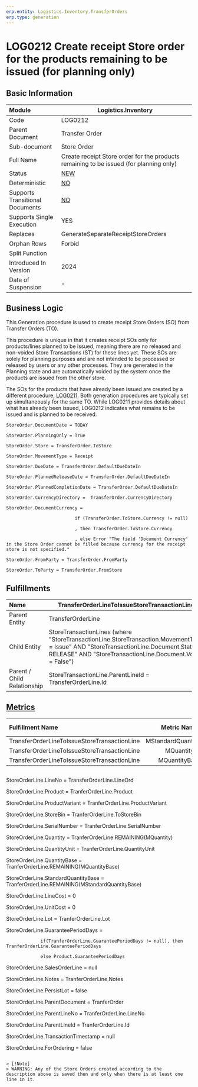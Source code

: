 ```yaml
---
erp.entity: Logistics.Inventory.TransferOrders
erp.type: generation
---
```


# LOG0212 Create receipt Store order for the products remaining to be issued (for planning only) 

## Basic Information

| Module                          | Logistics.Inventory                                          |
| :------------------------------ | ------------------------------------------------------------ |
| Code                            | LOG0212                                                      |
| Parent Document                 | Transfer Order                                               |
| Sub-document                    | Store Order                                                  |
| Full Name                       | Create receipt Store order for the products remaining to be issued (for planning only)           |
| Status                          | [NEW](xref:generation-procedures-update)                     |
| Deterministic                   | [NO](xref:deterministic-generations)                         |
| Supports Transitional Documents | [NO](xref:transitional-documents)                            |
| Supports Single Execution       | YES                                                          |
| Replaces                        | GenerateSeparateReceiptStoreOrders                           |
| Orphan Rows                     | Forbid                                                       |
| Split Function                  |                                                              |
| Introduced In Version           | 2024                                                         |
| Date of Suspension              | -                                                            |

##  Business Logic

This Generation procedure is used to create receipt Store Orders (SO) from Transfer Orders (TO).

This procedure is unique in that it creates receipt SOs only for products/lines planned to be issued, meaning there are no released and non-voided Store Transactions (ST) for these lines yet. These SOs are solely for planning purposes and are not intended to be processed or released by users or any other processes. They are generated in the Planning state and are automatically voided by the system once the products are issued from the other store.

The SOs for the products that have already been issued are created by a different procedure, [LOG0211](LOG0211.md). Both generation procedures are typically set up simultaneously for the same ТО. While LOG0211 provides details about what has already been issued, LOG0212 indicates what remains to be issued and is planned to be received.


```
StoreOrder.DocumentDate = TODAY

StoreOrder.PlanningOnly = True

StoreOrder.Store = TransferOrder.ToStore

StoreOrder.MovementType = Receipt

StoreOrder.DueDate = TransferOrder.DefaultDueDateIn

StoreOrder.PlannedReleaseDate = TransferOrder.DefaultDueDateIn

StoreOrder.PlannedCompletionDate = TransferOrder.DefaultDueDateIn

StoreOrder.CurrencyDirectory =  TransferOrder.CurrencyDirectory 

StoreOrder.DocumentCurrency =  

​                          if (TransferOrder.ToStore.Currency != null)

​                          , then TransferOrder.ToStore.Currency

​                          , else Error "The field 'Document Currency' in the Store Order cannot be filled because currency for the receipt store is not specified."

StoreOrder.FromParty = TransferOrder.FromParty

StoreOrder.ToParty = TransferOrder.FromStore
```

## Fulfillments


| Name                        | TransferOrderLineToIssueStoreTransactionLine                 |
| :-------------------------- | ------------------------------------------------------------ |
| Parent Entity               | TransferOrderLine |
| Child Entity                | StoreTransactionLines (where "StoreTransactionLine.StoreTransaction.MovementType = Issue" AND "StoreTransactionLine.Document.State = RELEASE" AND "StoreTransactionLine.Document.Void = False") |
| Parent / Child Relationship | StoreTransactionLine.ParentLineId =  TransferOrderLine.Id |

## [Metrics](../reference/metrics.md)

| Fulfillment Name                          |      Metric Name      |               Measurement Unit                   | Parent Value                              | Child Value                         | New Record |
| :---------------------------------------- | :-------------------: | :----------------------------------------------: | :---------------------------------------- | :---------------------------------- | :-------------- |
| TransferOrderLineToIssueStoreTransactionLine | MStandardQuantityBase | TransferOrderLine.Product.BaseMeasurementUnit | TransferOrderLine.StandardQuantityBase | StoreTransactionLine.StandardQuantityBase | YES     |
| TransferOrderLineToIssueStoreTransactionLine |       MQuantity       | TransferOrderLine.QuantityUnit             | TransferOrderLine.Quantity             | StoreTransactionLine.Quantity             | NO      |
| TransferOrderLineToIssueStoreTransactionLine |     MQuantityBase     | TransferOrderLine.Product.BaseMeasurementUnit | TransferOrderLine.QuantityBase         | StoreTransactionLine.QuantityBase         | NO      |
```

```
StoreOrderLine.LineNo = TransferOrderLine.LineOrd

StoreOrderLine.Product = TranferOrderLine.Product

StoreOrderLine.ProductVariant = TranferOrderLine.ProductVariant

StoreOrderLine.StoreBin = TranferOrderLine.ToStoreBin

StoreOrderLine.SerialNumber = TranferOrderLine.SerialNumber

StoreOrderLine.Quantity = TranferOrderLine.REMAINING(MQuantity)

StoreOrderLine.QuantityUnit = TranferOrderLine.QuantityUnit

StoreOrderLine.QuantityBase = TranferOrderLine.REMAINING(MQuantityBase)

StoreOrderLine.StandardQuantityBase = TranferOrderLine.REMAINING(MStandardQuantityBase)

StoreOrderLine.LineCost = 0

StoreOrderLine.UnitCost = 0
          
StoreOrderLine.Lot = TranferOrderLine.Lot

StoreOrderLine.GuaranteePeriodDays =
                
                 if(TranferOrderLine.GuaranteePeriodDays != null), then TranferOrderLine.GuaranteePeriodDays

                 else Product.GuaranteePeriodDays

StoreOrderLine.SalesOrderLine = null

StoreOrderLine.Notes = TranferOrderLine.Notes

StoreOrderLine.PersistLot = false

StoreOrderLine.ParentDocument = TranferOrder

StoreOrderLine.ParentLineNo = TranferOrderLine.LineNo

StoreOrderLine.ParentLineId = TranferOrderLine.Id

StoreOrderLine.TransactionTimestamp = null

StoreOrderLine.ForOrdering = false

```

> [!Note]
> WARNING: Any of the Store Orders created according to the description above is saved then and only when there is at least one line in it.
